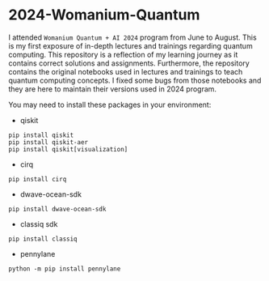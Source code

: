 # 2024-Womanium-Quantum
I attended `Womanium Quantum + AI 2024` program from June to August. This is my first exposure of in-depth lectures and trainings regarding quantum computing. 
This repository is a reflection of my learning journey as it contains correct solutions and assignments. Furthermore, the repository contains the original notebooks used in lectures and trainings to teach quantum computing concepts. I fixed some bugs from those notebooks and they are here to maintain their versions used in 2024 program.

You may need to install these packages in your environment:
- qiskit
```console
pip install qiskit
pip install qiskit-aer
pip install qiskit[visualization]
```
- cirq
```console
pip install cirq
```
- dwave-ocean-sdk
```console
pip install dwave-ocean-sdk
```
- classiq sdk
```console
pip install classiq
```
- pennylane
```console
python -m pip install pennylane
```
